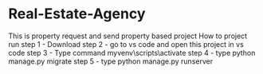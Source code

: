 # Real-Estate-Agency
This is property request and send property  based project 
How to project run
step 1 - Download
step 2 - go to vs code and open this project in vs code
step 3 - Type command  myvenv\scripts\activate
step 4 - type python manage.py migrate
step 5 - type python manage.py runserver
